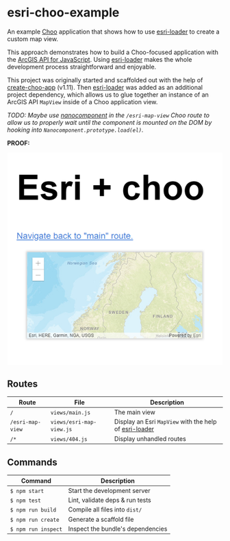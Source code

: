 # esri-choo-example
An example [Choo](https://choo.io/) application that shows how to use [esri-loader](https://github.com/Esri/esri-loader) to create a custom map view.

This approach demonstrates how to build a Choo-focused application with the [ArcGIS API for JavaScript](https://developers.arcgis.com/javascript/). Using [esri-loader](https://github.com/Esri/esri-loader) makes the whole development process straightforward and enjoyable.

This project was originally started and scaffolded out with the help of [create-choo-app](https://github.com/choojs/create-choo-app) (v1.11). Then [esri-loader](https://github.com/Esri/esri-loader) was added as an additional project dependency, which allows us to glue together an instance of an ArcGIS API `MapView` inside of a Choo application view.

_TODO: Maybe use [nanocomponent](https://github.com/choojs/nanocomponent) in the `/esri-map-view` Choo route to allow us to properly wait until the component is mounted on the DOM by hooking into `Nanocomponent.prototype.load(el)`._

**PROOF:** 

[![screenshot](https://raw.githubusercontent.com/jwasilgeo/esri-choo-example/master/screenshot.png)](https://raw.githubusercontent.com/jwasilgeo/esri-choo-example/master/screenshot.png)

## Routes
Route             | File                     | Description                     |
------------------|--------------------------|---------------------------------|
`/`               | `views/main.js`          | The main view
`/esri-map-view`  | `views/esri-map-view.js` | Display an Esri `MapView` with the help of [esri-loader](https://github.com/Esri/esri-loader)
`/*`              | `views/404.js`           | Display unhandled routes

## Commands
Command                | Description                                      |
-----------------------|--------------------------------------------------|
`$ npm start`          | Start the development server
`$ npm test`           | Lint, validate deps & run tests
`$ npm run build`      | Compile all files into `dist/`
`$ npm run create`     | Generate a scaffold file
`$ npm run inspect`    | Inspect the bundle's dependencies
